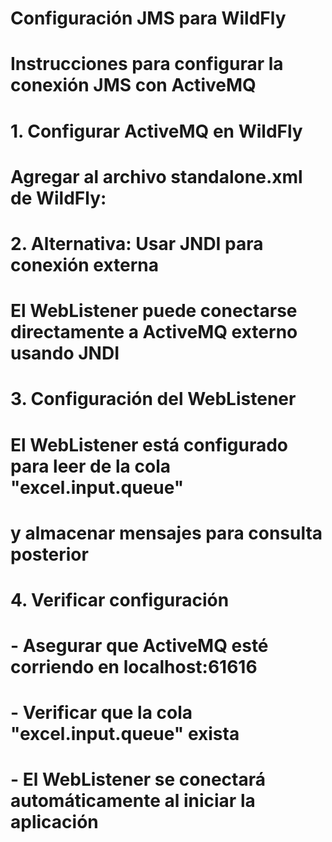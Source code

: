 # Configuración JMS para WildFly
# Instrucciones para configurar la conexión JMS con ActiveMQ

# 1. Configurar ActiveMQ en WildFly
# Agregar al archivo standalone.xml de WildFly:

# <subsystem xmlns="urn:jboss:domain:messaging-activemq:1.0">
#     <server name="default">
#         <security-setting name="#">
#             <role name="guest" send="true" consume="true" create-durable-queue="true" delete-durable-queue="true" create-non-durable-queue="true" delete-non-durable-queue="true"/>
#         </security-setting>
#         
#         <jms-queue name="excel.input.queue" entries="queue/excel.input.queue java:jboss/exported/jms/queue/excel.input.queue"/>
#         
#         <connection-factory name="InVmConnectionFactory" entries="java:/ConnectionFactory" connectors="in-vm"/>
#         <connection-factory name="RemoteConnectionFactory" entries="java:jboss/exported/jms/RemoteConnectionFactory" connectors="http-connector"/>
#         
#         <pooled-connection-factory name="activemq-ra" entries="java:/JmsXA java:jboss/DefaultJMSConnectionFactory" connectors="in-vm" transaction="xa"/>
#     </server>
# </subsystem>

# 2. Alternativa: Usar JNDI para conexión externa
# El WebListener puede conectarse directamente a ActiveMQ externo usando JNDI

# 3. Configuración del WebListener
# El WebListener está configurado para leer de la cola "excel.input.queue"
# y almacenar mensajes para consulta posterior

# 4. Verificar configuración
# - Asegurar que ActiveMQ esté corriendo en localhost:61616
# - Verificar que la cola "excel.input.queue" exista
# - El WebListener se conectará automáticamente al iniciar la aplicación
